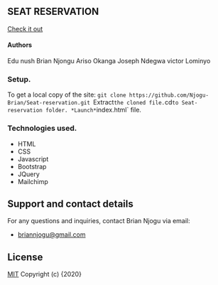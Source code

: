 ## SEAT RESERVATION

[Check it out](https://github.com/Njogu-Brian/Seat-reservation.git)
#### Authors
Edu nush
Brian Njongu
Ariso Okanga
Joseph Ndegwa
victor Lominyo

### Setup.
To get a local copy of the site:
`git clone https://github.com/Njogu-Brian/Seat-reservation.git
`Extract` the cloned file.
`cd` to Seat-reservation folder.
*Launch* `index.html` file.

### Technologies used.
* HTML
* CSS
* Javascript
* Bootstrap
* JQuery
* Mailchimp

## Support and contact details
For any questions and inquiries, contact Brian Njogu via email:
* briannjogu@gmail.com

## License
[MIT](https://choosealicense.com/licenses/mit/)
Copyright (c) {2020}